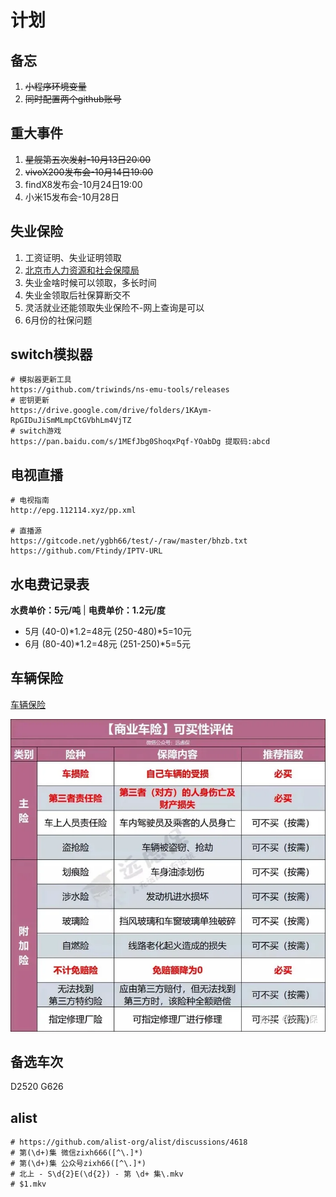 # 计划

## 备忘

1. ~~小程序环境变量~~
2. ~~同时配置两个github账号~~

## 重大事件

1. ~~星舰第五次发射-10月13日20:00~~
2. ~~vivoX200发布会-10月14日19:00~~
3. findX8发布会-10月24日19:00
4. 小米15发布会-10月28日

## 失业保险

1. 工资证明、失业证明领取
2. [北京市人力资源和社会保障局](https://fuwu.rsj.beijing.gov.cn/zhrs/yltc/yltc-home)
3. 失业金啥时候可以领取，多长时间
4. 失业金领取后社保算断交不
5. 灵活就业还能领取失业保险不-网上查询是可以
6. 6月份的社保问题

## switch模拟器

```shell
# 模拟器更新工具
https://github.com/triwinds/ns-emu-tools/releases
# 密钥更新
https://drive.google.com/drive/folders/1KAym-RpGIDuJiSmMLmpCtGVbhLm4VjTZ
# switch游戏
https://pan.baidu.com/s/1MEfJbg0ShoqxPqf-YOabDg 提取码:abcd
```

## 电视直播

```shell
# 电视指南
http://epg.112114.xyz/pp.xml

# 直播源
https://gitcode.net/ygbh66/test/-/raw/master/bhzb.txt
https://github.com/Ftindy/IPTV-URL
```

## 水电费记录表

**水费单价：5元/吨** | **电费单价：1.2元/度**

- 5月 (40-0)*1.2=48元 (250-480)*5=10元
- 6月 (80-40)*1.2=48元 (251-250)*5=5元

## 车辆保险

[车辆保险](https://zhuanlan.zhihu.com/p/95477550)

![车辆保险](https://raw.githubusercontent.com/jianglin2020/picgo_img/main/img/202402221535573.webp)

## 备选车次

D2520 G626

## alist

```shell
# https://github.com/alist-org/alist/discussions/4618
# 第(\d+)集 微信zixh666([^\.]*)
# 第(\d+)集 公众号zixh66([^\.]*)
# 北上 - S\d{2}E(\d{2}) - 第 \d+ 集\.mkv
# $1.mkv
```

